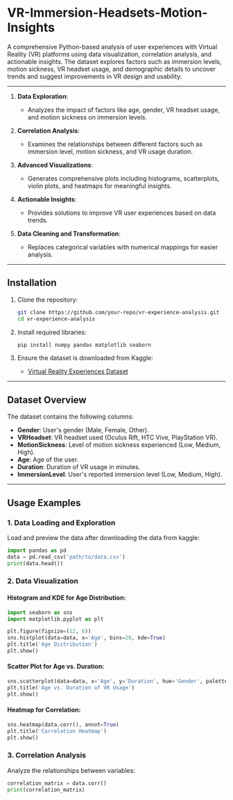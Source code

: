 # VR-Immersion-Headsets-Motion-Insights

A comprehensive Python-based analysis of user experiences with Virtual Reality (VR) platforms using data visualization, correlation analysis, and actionable insights. The dataset explores factors such as immersion levels, motion sickness, VR headset usage, and demographic details to uncover trends and suggest improvements in VR design and usability.

---

1. **Data Exploration**:
   - Analyzes the impact of factors like age, gender, VR headset usage, and motion sickness on immersion levels.

2. **Correlation Analysis**:
   - Examines the relationships between different factors such as immersion level, motion sickness, and VR usage duration.

3. **Advanced Visualizations**:
   - Generates comprehensive plots including histograms, scatterplots, violin plots, and heatmaps for meaningful insights.

4. **Actionable Insights**:
   - Provides solutions to improve VR user experiences based on data trends.

5. **Data Cleaning and Transformation**:
   - Replaces categorical variables with numerical mappings for easier analysis.

---

## Installation

1. Clone the repository:
   ```bash
   git clone https://github.com/your-repo/vr-experience-analysis.git
   cd vr-experience-analysis
   ```
   
2. Install required libraries:
   ```bash
   pip install numpy pandas matplotlib seaborn
   ```
   
3. Ensure the dataset is downloaded from Kaggle:
   - [Virtual Reality Experiences Dataset](https://www.kaggle.com/datasets/aakashjoshi123/virtual-reality-experiences)

---

## Dataset Overview

The dataset contains the following columns:
- **Gender**: User's gender (Male, Female, Other).
- **VRHeadset**: VR headset used (Oculus Rift, HTC Vive, PlayStation VR).
- **MotionSickness**: Level of motion sickness experienced (Low, Medium, High).
- **Age**: Age of the user.
- **Duration**: Duration of VR usage in minutes.
- **ImmersionLevel**: User's reported immersion level (Low, Medium, High).

---

## Usage Examples

### 1. Data Loading and Exploration
Load and preview the data after downloading the data from kaggle:
```python
import pandas as pd
data = pd.read_csv('path/to/data.csv')
print(data.head())
```

### 2. Data Visualization
#### Histogram and KDE for Age Distribution:
```python
import seaborn as sns
import matplotlib.pyplot as plt

plt.figure(figsize=(12, 6))
sns.histplot(data=data, x='Age', bins=20, kde=True)
plt.title('Age Distribution')
plt.show()
```

#### Scatter Plot for Age vs. Duration:
```python
sns.scatterplot(data=data, x='Age', y='Duration', hue='Gender', palette='Set2')
plt.title('Age vs. Duration of VR Usage')
plt.show()
```

#### Heatmap for Correlation:
```python
sns.heatmap(data.corr(), annot=True)
plt.title('Correlation Heatmap')
plt.show()
```

### 3. Correlation Analysis
Analyze the relationships between variables:
```python
correlation_matrix = data.corr()
print(correlation_matrix)
```
